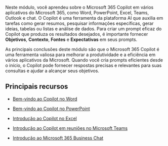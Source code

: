 Neste módulo, você aprendeu sobre o Microsoft 365 Copilot em vários aplicativos do Microsoft 365, como Word, PowerPoint, Excel, Teams, Outlook e chat. O Copilot é uma ferramenta da plataforma AI que auxilia em tarefas como gerar resumos, pesquisar informações específicas, gerar ideias, tabelas ou listas e análise de dados. Para criar um prompt eficaz do Copilot que produza os resultados desejados, é importante fornecer **Objetivos**, **Contexto**, **Fontes** e **Expectativas** em seus prompts.

As principais conclusões deste módulo são que o Microsoft 365 Copilot é uma ferramenta valiosa para melhorar a produtividade e a eficiência em vários aplicativos da Microsoft. Quando você cria prompts eficientes desde o início, o Copilot pode fornecer respostas precisas e relevantes para suas consultas e ajudar a alcançar seus objetivos.

## Principais recursos

- [Bem-vindo ao Copilot no Word](https://support.microsoft.com/en-us/office/welcome-to-copilot-in-word-2135e85f-a467-463b-b2f0-c51a46d625d1)

- [Bem-vindo ao Copilot no PowerPoint](https://support.microsoft.com/office/welcome-to-copilot-in-powerpoint-57133c75-24c0-4519-8096-d0dadf25fb8d)

- [Introdução ao Copilot no Excel](https://support.microsoft.com/office/get-started-with-copilot-in-excel-d7110502-0334-4b4f-a175-a73abdfc118a)

- [Introdução ao Copilot em reuniões no Microsoft Teams](https://support.microsoft.com/office/get-started-with-copilot-in-microsoft-teams-meetings-0bf9dd3c-96f7-44e2-8bb8-790bedf066b1)

- [Introdução ao Microsoft 365 Business Chat](https://support.microsoft.com/topic/get-started-with-microsoft-365-chat-5b00a52d-7296-48ee-b938-b95b7209f737)